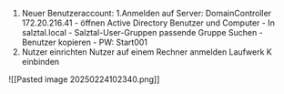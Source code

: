 1. Neuer Benutzeraccount: 
	1.Anmelden auf Server: DomainController 172.20.216.41
		- öffnen Active Directory Benutzer und Computer
		- In salztal.local - Salztal-User-Gruppen passende Gruppe Suchen
		- Benutzer kopieren
			- PW: Start001
2. Nutzer einrichten
		Nutzer auf einem Rechner anmelden
		Laufwerk K einbinden


![[Pasted image 20250224102340.png]]